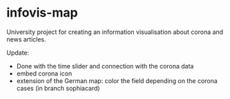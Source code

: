 # infovis-map
University project for creating an information visualisation about corona and news articles.

Update:

- Done with the time slider and connection with the corona data
- embed corona icon 
- extension of the German map: color the field depending on the corona cases (in branch sophiacard)

